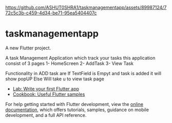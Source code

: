 

https://github.com/ASHUT0SHRA1/taskmanagementapp/assets/89987124/772c5c3b-c459-4d34-be71-95ea5404407c

# taskmanagementapp

A new Flutter project.

A task Management Application which track your tasks
this application consist of 3 pages 
1- HomeScreen
2- AddTask 
3- View Task 

Functionality in ADD task are 
If TextField is Empyt and task is added it will show popUP 
Else Will take u to view task page



- [Lab: Write your first Flutter app](https://docs.flutter.dev/get-started/codelab)
- [Cookbook: Useful Flutter samples](https://docs.flutter.dev/cookbook)

For help getting started with Flutter development, view the
[online documentation](https://docs.flutter.dev/), which offers tutorials,
samples, guidance on mobile development, and a full API reference.
